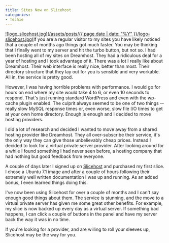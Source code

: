 ```yaml
---
title: Sites Now on Slicehost
categories:
- Techie
---
```


[![logo_slicehost.jpg](/assets/posts/{{ page.date | date: "%Y" }}/logo-slicehost.jpg)](https://manage.slicehost.com/customers/new?referrer=1211790006)If you are a regular visitor to my sites you have likely noticed that a couple of months ago things got much faster. You may be thinking that I finally went to my server and hit the turbo button, but not so.
I had been hosting all of my sites on Dreamhost. They had a ridiculous deal for a year of hosting and I took advantage of it. There was a lot I really like about Dreamhost. Their web interface is really nice, better than most. Their directory structure that they lay out for you is sensible and very workable. All in, the service is pretty good.

However, I was having horrible problems with performance. I would go for hours on end where my site would take 4 to 6, or even 10 seconds to respond. That's just running standard WordPress and even with the wp-cache plugin enabled. The culprit always seemed to be one of two things -- really slow MySQL response times or, even worse, slow file I/O times to get at your own home directory. Enough is enough and I decided to move hosting providers.

I did a lot of research and decided I wanted to move away from a shared hosting provider like Dreamhost. They all over-subscribe their service, it's the only way they can give those unbelievably cheap prices. Instead I decided to look for a virtual private server provider. After looking around for a while I found something I had never seen before, a hosting company that had nothing but good feedback from everyone.

A couple of days later I signed up on [Slicehost](https://manage.slicehost.com/customers/new?referrer=1211790006) and purchased my first slice. I chose a Ubuntu 7.1 image and after a couple of hours following their extremely well written documentation I was up and running. As an added bonus, I even learned things doing this.

I've now been using Slicehost for over a couple of months and I can't say enough good things about them. The service is stunning, and the move to a virtual private server has given me some great other benefits. For example, my slice is now backed up every day as a virtual server. If something bad happens, I can click a couple of buttons in the panel and have my server back the way it was in no time.

If you're looking for a provider, and are willing to roll your sleeves up, Slicehost may be the way for you.
